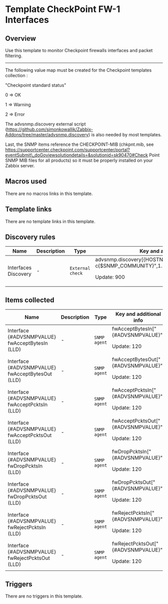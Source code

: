 # Template CheckPoint FW-1 Interfaces

## Overview

Use this template to monitor Checkpoint firewalls interfaces and packet filtering.


****


The following value map must be created for the Checkpoint templates collection :


"Checkpoint standard status"


0 ⇒ OK


1 ⇒ Warning


2 ⇒ Error


The advsnmp.discovery external script (<https://github.com/simonkowallik/Zabbix-Addons/tree/master/advsnmp.discovery>) is also needed by most templates.


Last, the SNMP items reference the CHECKPOINT-MIB (chkpnt.mib, see https://supportcenter.checkpoint.com/supportcenter/portal?eventSubmit\_doGoviewsolutiondetails=&solutionid=sk90470#Check Point SNMP MIB files for all products) so it must be properly installed on your Zabbix server.



## Macros used

There are no macros links in this template.

## Template links

There are no template links in this template.

## Discovery rules

|Name|Description|Type|Key and additional info|
|----|-----------|----|----|
|Interfaces Discovery|<p>-</p>|`External check`|advsnmp.discovery[{HOSTNAME},"-v2c -c{$SNMP_COMMUNITY}",1.3.6.1.4.1.2620.1.1.25.5.1.2,1.3]<p>Update: 900</p>|
## Items collected

|Name|Description|Type|Key and additional info|
|----|-----------|----|----|
|Interface {#ADVSNMPVALUE} fwAcceptBytesIn (LLD)|<p>-</p>|`SNMP agent`|fwAcceptBytesIn["{#ADVSNMPVALUE}"]<p>Update: 120</p>|
|Interface {#ADVSNMPVALUE} fwAcceptBytesOut (LLD)|<p>-</p>|`SNMP agent`|fwAcceptBytesOut["{#ADVSNMPVALUE}"]<p>Update: 120</p>|
|Interface {#ADVSNMPVALUE} fwAcceptPcktsIn (LLD)|<p>-</p>|`SNMP agent`|fwAcceptPcktsIn["{#ADVSNMPVALUE}"]<p>Update: 120</p>|
|Interface {#ADVSNMPVALUE} fwAcceptPcktsOut (LLD)|<p>-</p>|`SNMP agent`|fwAcceptPcktsOut["{#ADVSNMPVALUE}"]<p>Update: 120</p>|
|Interface {#ADVSNMPVALUE} fwDropPcktsIn (LLD)|<p>-</p>|`SNMP agent`|fwDropPcktsIn["{#ADVSNMPVALUE}"]<p>Update: 120</p>|
|Interface {#ADVSNMPVALUE} fwDropPcktsOut (LLD)|<p>-</p>|`SNMP agent`|fwDropPcktsOut["{#ADVSNMPVALUE}"]<p>Update: 120</p>|
|Interface {#ADVSNMPVALUE} fwRejectPcktsIn (LLD)|<p>-</p>|`SNMP agent`|fwRejectPcktsIn["{#ADVSNMPVALUE}"]<p>Update: 120</p>|
|Interface {#ADVSNMPVALUE} fwRejectPcktsOut (LLD)|<p>-</p>|`SNMP agent`|fwRejectPcktsOut["{#ADVSNMPVALUE}"]<p>Update: 120</p>|
## Triggers

There are no triggers in this template.

